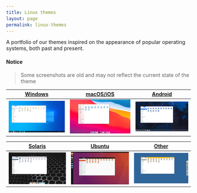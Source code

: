 ```yaml
---
title: Linux themes
layout: page
permalink: linux-themes
---
```


A portfolio of our themes inspired on the appearance of popular operating systems, both past and present.

#### Notice
> Some screenshots are old and may not reflect the current state of the theme


| [Windows](/windows) | [macOS/iOS](/macos) | [Android](/material) |
| --- | --- | --- |
| [![windows](resources/screenshots/windows-10/threshold_1.png)](/windows) | [![macos](resources/screenshots/macos/rome_1.png)](/macos) | [![android](resources/screenshots/android/android_1.png)](/material) |

| [Solaris](/solaris) | [Ubuntu](/solaris) | [Other](/other) |
| --- | --- | --- |
| [![solaris](resources/screenshots/solaris-11/sunos-5.11-nimbus_1.png)](/solaris) | [![ubuntu](resources/screenshots/ubuntu-16.04/xenial_1.png)](/ubuntu) | [![others](resources/screenshots/beos/dano_1.png)](/other) |
